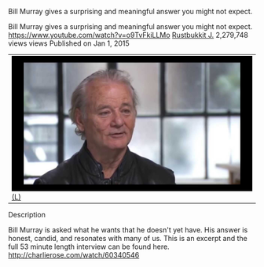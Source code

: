 Bill Murray gives a surprising and meaningful answer you might not expect.

Bill Murray gives a surprising and meaningful answer you might not expect.
https://www.youtube.com/watch?v=o9TvFkiLLMo
[Rustbukkit J.](https://www.youtube.com/channel/UCgZxXIa2Z2gSkg-SNqcl0ww)
2,279,748 views views
Published on Jan 1, 2015

|     |
| --- |
| ![maxresdefault.jpg](../_resources/e035d96020cba36e7f5b76ac3247de55.jpg)[(L)](https://www.youtube.com/watch?v=o9TvFkiLLMo) |

Description

Bill Murray is asked what he wants that he doesn't yet have. His answer is honest, candid, and resonates with many of us. This is an excerpt and the full 53 minute length interview can be found here. http://charlierose.com/watch/60340546